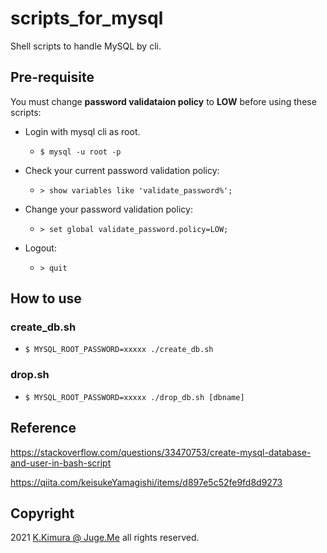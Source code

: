 # scripts_for_mysql

Shell scripts to handle MySQL by cli.


## Pre-requisite

You must change **password validataion policy** to **LOW** before using these scripts:

- Login with mysql cli as root.

  - `$ mysql -u root -p`

- Check your current password validation policy:

  - `> show variables like 'validate_password%';`

- Change your password validation policy:

  - `> set global validate_password.policy=LOW;`

- Logout:

  - `> quit`


## How to use

### create_db.sh

- `$ MYSQL_ROOT_PASSWORD=xxxxx ./create_db.sh`


### drop.sh

- `$ MYSQL_ROOT_PASSWORD=xxxxx ./drop_db.sh [dbname]`


## Reference

https://stackoverflow.com/questions/33470753/create-mysql-database-and-user-in-bash-script

https://qiita.com/keisukeYamagishi/items/d897e5c52fe9fd8d9273


## Copyright

2021 [K.Kimura @ Juge.Me](https://github.com/dotnsf) all rights reserved.

